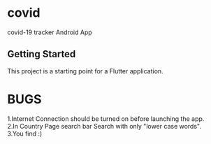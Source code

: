 # covid

covid-19 tracker Android App

## Getting Started

This project is a starting point for a Flutter application.

# BUGS
1.Internet Connection should be turned on before launching the app. </br>
2.In Country Page search bar Search with only "lower case words". </br>
3.You find :)
